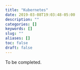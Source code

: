 ```yaml
---
title: "Kubernetes"
date: 2019-03-08T19:03:48-05:00
description: ""
categories: []
keywords: []
slug: ""
aliases: []
toc: false
draft: false
---
```


To be completed.